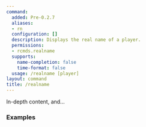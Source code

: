 ```yaml
---
command:
  added: Pre-0.2.7
  aliases:
  - rn
  configuration: []
  description: Displays the real name of a player.
  permissions:
  - rcmds.realname
  supports:
    name-completion: false
    time-format: false
  usage: /realname [player]
layout: command
title: /realname
---
```


In-depth content, and...

### Examples

